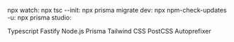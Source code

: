 npx watch:
npx tsc --init:
npx prisma migrate dev:
npx npm-check-updates -u:
npx prisma studio:

Typescript
Fastify
Node.js
Prisma
Tailwind CSS
PostCSS
Autoprefixer
